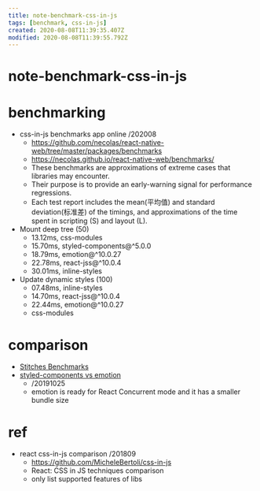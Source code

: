 ```yaml
---
title: note-benchmark-css-in-js
tags: [benchmark, css-in-js]
created: 2020-08-08T11:39:35.407Z
modified: 2020-08-08T11:39:55.792Z
---
```


# note-benchmark-css-in-js

# benchmarking

- css-in-js benchmarks app online /202008
  - https://github.com/necolas/react-native-web/tree/master/packages/benchmarks
  - https://necolas.github.io/react-native-web/benchmarks/
  - These benchmarks are approximations of extreme cases that libraries may encounter. 
  - Their purpose is to provide an early-warning signal for performance regressions. 
  - Each test report includes the mean(平均值) and standard deviation(标准差) of the timings, and approximations of the time spent in scripting (S) and layout (L).
- Mount deep tree (50)
  - 13.12ms, css-modules 
  - 15.70ms, styled-components@^5.0.0   
  - 18.79ms, emotion@^10.0.27  
  - 22.78ms, react-jss@^10.0.4  
  - 30.01ms, inline-styles 
- Update dynamic styles (100)
  - 07.48ms, inline-styles 
  - 14.70ms, react-jss@^10.0.4
  - 22.44ms, emotion@^10.0.27  
  - css-modules 
# comparison
- [Stitches Benchmarks](https://github.com/modulz/stitches-benchmark)
- [styled-components vs emotion](https://github.com/jsjoeio/styled-components-vs-emotion)
  - /20191025
  - emotion is ready for React Concurrent mode and it has a smaller bundle size
# ref
- react css-in-js comparison /201809
  - https://github.com/MicheleBertoli/css-in-js
  - React: CSS in JS techniques comparison
  - only list supported features of libs
